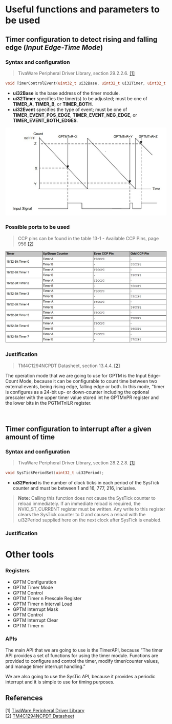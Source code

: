 # Useful functions and parameters to be used

## Timer configuration to detect rising and falling edge (_Input Edge-Time Mode_)

### Syntax and configuration 
> TivaWare Peripheral Driver Library, section 29.2.2.6. [[1]](http://dainf.ct.utfpr.edu.br/~hvieir/EL68E/SW-TM4C-DRL-UG-2.1.4.178.pdf)

```c
void TimerControlEvent(uint32_t ui32Base, uint32_t ui32Timer, uint32_t ui32Event);
```

- **ui32Base** is the base address of the timer module.
- **ui32Timer** specifies the timer(s) to be adjusted; must be one of **TIMER_A**, **TIMER_B**, or
**TIMER_BOTH**.
- **ui32Event** specifies the type of event; must be one of **TIMER_EVENT_POS_EDGE**,
**TIMER_EVENT_NEG_EDGE**, or **TIMER_EVENT_BOTH_EDGES**.

![alt text](input-edge-time-mode-example.jpg "Input-edge time mode example")

### Possible ports to be used
> CCP pins can be found in the table 13-1 - Available CCP Pins, page 956 [[2]](http://www.ti.com/lit/ds/symlink/tm4c1294ncpdt.pdf)

![alt text](tabela-edge-timer.png "Timers' ports table")

### Justification

> TM4C1294NCPDT Datasheet, section 13.4.4. [[2]](http://www.ti.com/lit/ds/symlink/tm4c1294ncpdt.pdf)

The operation mode that we are going to use for GPTM is the Input Edge-Count Mode, because it can be configurable to count time between two external events, being rising edge, falling edge or both. In this mode, ”timer is configures as a 24-bit up- or down-counter including the optional prescaler with the upper timer value stored int he GPTMnPR register and the lower bits in the PGTMTnILR register.

<br/>

## Timer configuration to interrupt after a given amount of time

### Syntax and configuration 
> TivaWare Peripheral Driver Library, section 28.2.2.8. [[1]](http://dainf.ct.utfpr.edu.br/~hvieir/EL68E/SW-TM4C-DRL-UG-2.1.4.178.pdf)

```c
void SysTickPeriodSet(uint32_t ui32Period);
```

- **ui32Period** is the number of clock ticks in each period of the SysTick counter and must be
between 1 and 16, 777, 216, inclusive.

> **Note:**
> Calling this function does not cause the SysTick counter to reload immediately. If an immediate
reload is required, the NVIC_ST_CURRENT register must be written. Any write to this register
clears the SysTick counter to 0 and causes a reload with the ui32Period supplied here on the
next clock after SysTick is enabled.

### Justification

# Other tools

### Registers

- GPTM Configuration
- GPTM Timer Mode
- GPTM Control
- GPTM Timer n Prescale Register
- GPTM Timer n Interval Load
- GPTM Interrupt Mask
- GPTM Control
- GPTM Interrupt Clear
- GPTM Timer n

### APIs

The main API that we are going to use is the TimerAPI, because 
”The timer API provides a set of functions for using the timer module. Functions are provided to configure and control the timer, modify timer/counter values, and manage timer interrupt handling.”

We are also going to use the SysTic API, because it provides a periodic interrupt and it is simple to use for timing purposes.

## References

[1] [TivaWare Peripheral Driver Library](http://dainf.ct.utfpr.edu.br/~hvieir/EL68E/SW-TM4C-DRL-UG-2.1.4.178.pdf)<br/>
[2] [TM4C1294NCPDT Datasheet](http://www.ti.com/lit/ds/symlink/tm4c1294ncpdt.pdf)